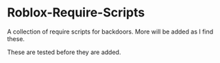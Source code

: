 # Roblox-Require-Scripts
A collection of require scripts for backdoors.
More will be added as I find these.


These are tested before they are added.
